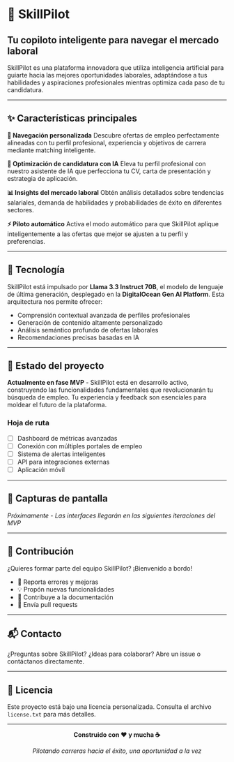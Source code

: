 # 🧭 SkillPilot

## Tu copiloto inteligente para navegar el mercado laboral

SkillPilot es una plataforma innovadora que utiliza inteligencia artificial para guiarte hacia las mejores oportunidades laborales, adaptándose a tus habilidades y aspiraciones profesionales mientras optimiza cada paso de tu candidatura.

---

## ✨ Características principales

**🎯 Navegación personalizada**
Descubre ofertas de empleo perfectamente alineadas con tu perfil profesional, experiencia y objetivos de carrera mediante matching inteligente.

**🤖 Optimización de candidatura con IA**
Eleva tu perfil profesional con nuestro asistente de IA que perfecciona tu CV, carta de presentación y estrategia de aplicación.

**📊 Insights del mercado laboral**
Obtén análisis detallados sobre tendencias salariales, demanda de habilidades y probabilidades de éxito en diferentes sectores.

**⚡ Piloto automático**
Activa el modo automático para que SkillPilot aplique inteligentemente a las ofertas que mejor se ajusten a tu perfil y preferencias.

---

## 🧠 Tecnología

SkillPilot está impulsado por **Llama 3.3 Instruct 70B**, el modelo de lenguaje de última generación, desplegado en la **DigitalOcean Gen AI Platform**. Esta arquitectura nos permite ofrecer:

- Comprensión contextual avanzada de perfiles profesionales
- Generación de contenido altamente personalizado
- Análisis semántico profundo de ofertas laborales
- Recomendaciones precisas basadas en IA

---

## 🚧 Estado del proyecto

**Actualmente en fase MVP** - SkillPilot está en desarrollo activo, construyendo las funcionalidades fundamentales que revolucionarán tu búsqueda de empleo. Tu experiencia y feedback son esenciales para moldear el futuro de la plataforma.

### Hoja de ruta
- [ ] Dashboard de métricas avanzadas
- [ ] Conexión con múltiples portales de empleo
- [ ] Sistema de alertas inteligentes
- [ ] API para integraciones externas
- [ ] Aplicación móvil

---

## 🎨 Capturas de pantalla

*Próximamente - Las interfaces llegarán en las siguientes iteraciones del MVP*

---

## 🤝 Contribución

¿Quieres formar parte del equipo SkillPilot? ¡Bienvenido a bordo!

- 🐛 Reporta errores y mejoras
- 💡 Propón nuevas funcionalidades  
- 📝 Contribuye a la documentación
- 🔧 Envía pull requests

---

## 📬 Contacto

¿Preguntas sobre SkillPilot? ¿Ideas para colaborar? Abre un issue o contáctanos directamente.

---

## 📄 Licencia

Este proyecto está bajo una licencia personalizada. Consulta el archivo `license.txt` para más detalles.

---

<div align="center">

**Construido con ❤️ y mucha ☕**

*Pilotando carreras hacia el éxito, una oportunidad a la vez*

</div>
